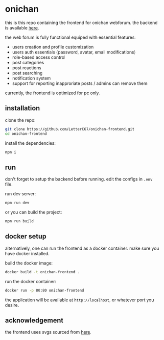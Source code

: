 # onichan

this is this repo containing the frontend for onichan webforum. the backend is available [here](https://github.com/LetterC67/onichan-backend).

the web forum is fully functional equiped with essential features:
- users creation and profile customization
- users auth essentials (password, avatar, email modifications)
- role-based access control
- post categories
- post reactions
- post searching
- notification system
- support for reporting inapproriate posts / admins can remove them

currently, the frontend is optimized for pc only.

## installation

clone the repo:
```sh
git clone https://github.com/LetterC67/onichan-frontend.git
cd onichan-frontend
```

install the dependencies:
```sh
npm i
```

## run
don't forget to setup the backend before running. edit the configs in `.env` file.

run dev server:
```sh
npm run dev
```

or you can build the project:
```sh
npm run build
```

## docker setup
alternatively, one can run the frontend as a docker container. make sure you have docker installed.

build the docker image:
  ```sh
  docker build -t onichan-frontend .
  ```

run the docker container:
  ```sh
  docker run -p 80:80 onichan-frontend
  ```

the application will be available at `http://localhost`, or whatever port you desire.


## acknowledgement 

the frontend uses svgs sourced from [here](https://www.svgrepo.com/collection/cube-action-icons/).